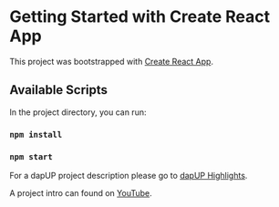 # Getting Started with Create React App

This project was bootstrapped with [Create React App](https://github.com/facebook/create-react-app).

## Available Scripts

In the project directory, you can run:

### `npm install`

### `npm start`

For a dapUP project description please go to
 [dapUP Highlights](https://github.com/dapyourUP/dapUP/blob/main/dapUPhighlights.pdf).
 
A project intro can found on [YouTube](https://www.youtube.com/watch?v=eF8DfRRavKo).


